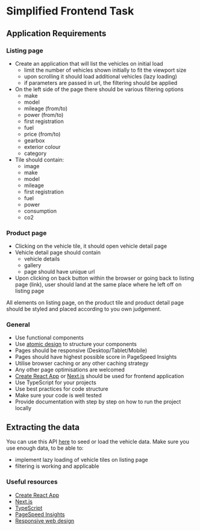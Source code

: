 # Simplified Frontend Task

## Application Requirements

### Listing page

- Create an application that will list the vehicles on initial load
  - limit the number of vehicles shown initially to fit the viewport size
  - upon scrolling it should load additional vehicles (lazy loading)
  - if parameters are passed in url, the filtering should be applied
- On the left side of the page there should be various filtering options
  - make
  - model
  - mileage (from/to)
  - power (from/to)
  - first registration
  - fuel
  - price (from/to)
  - gearbox
  - exterior colour
  - category
- Tile should contain:
  - image
  - make
  - model
  - mileage
  - first registration
  - fuel
  - power
  - consumption
  - co2

### Product page

- Clicking on the vehicle tile, it should open vehicle detail page
- Vehicle detail page should contain
  - vehicle details
  - gallery
  - page should have unique url
- Upon clicking on back button within the browser or going back to listing page (link), user should land at the same place where he left off on listing page

All elements on listing page, on the product tile and product detail page should be styled and placed according to you own judgement.

### General

- Use functional components
- Use [atomic design](https://bradfrost.com/blog/post/atomic-web-design/) to structure your components 
- Pages should be responsive (Desktop/Tablet/Mobile)
- Pages should have highest possible score in PageSpeed Insights
- Utilise browser caching or any other caching strategy
- Any other page optimisations are welcomed
- [Create React App](https://github.com/facebook/create-react-app) or [Next.js](https://nextjs.org/) should be used for frontend application
- Use TypeScript for your projects
- Use best practices for code structure
- Make sure your code is well tested
- Provide documentation with step by step on how to run the project locally

## Extracting the data

You can use this API [here](https://instamotion.wiremockapi.cloud/search) to seed or load the vehicle data. Make sure you use enough data, to be able to:

- implement lazy loading of vehicle tiles on listing page
- filtering is working and applicable

### Useful resources

- [Create React App](https://github.com/facebook/create-react-app)
- [Next.js](https://nextjs.org/)
- [TypeScript](https://www.typescriptlang.org/)
- [PageSpeed Insights](https://developers.google.com/speed/pagespeed/insights/)
- [Responsive web design](https://en.wikipedia.org/wiki/Responsive_web_design)
